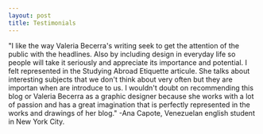 ```yaml
---
layout: post
title: Testimonials
---
```


"I like the way Valeria Becerra's writing seek to get the attention of the public with the headlines. Also by including design in everyday life so people will take it seriously and appreciate its importance and potential. I felt represented in the Studying Abroad Etiquette articule. She talks about interesting subjects that we don't think about very often but they are importan when are introduce to us. I wouldn't doubt on recommending this blog or Valeria Becerra as a graphic designer because she works with a lot of passion and has a great imagination that is perfectly represented in the works and drawings of her blog." -Ana Capote, Venezuelan english student in New York City. 

